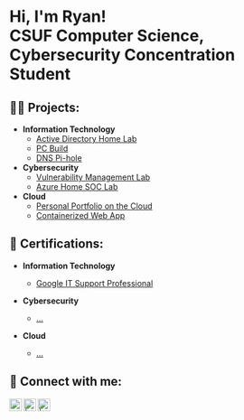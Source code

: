 <h1>Hi, I'm Ryan! <br/> CSUF Computer Science, Cybersecurity Concentration Student </a></h1>

<h2>👨‍💻 Projects:</h2>

- <b>Information Technology</b>
  - [Active Directory Home Lab](https://github.com/Ryan4012/ActiveDirectoryLab)
  - [PC Build](https://github.com/Ryan4012/PC-Build)
  - [DNS Pi-hole](https://github.com/Ryan4012/DNS-Pi-Hole)
- <b>Cybersecurity</b>
  - [Vulnerability Management Lab](https://github.com/Ryan4012/VulnerabilityManagementLab)
  - [Azure Home SOC Lab](https://github.com/Ryan4012/AzureHomeSOCLab)
- <b>Cloud</b>
  - [Personal Portfolio on the Cloud](https://github.com/Ryan4012/project-url)
  - [Containerized Web App](https://github.com/Ryan4012/project-url)

<h2>📄 Certifications:</h2>

- <b>Information Technology</b>
  - [Google IT Support Professional](https://www.coursera.org/account/accomplishments/specialization/FZH7VG7NBDH7)

- <b>Cybersecurity</b>
  - [...]()
  
- <b>Cloud</b>
  - [...]()



<h2> 🤳 Connect with me:</h2>


[<img align="left" alt="RyanFranson | LinkedIn" width="22px" src="https://cdn.jsdelivr.net/npm/simple-icons@v3/icons/linkedin.svg" />][linkedin]
[<img align="left" alt=" | X" width="22px" src="https://upload.wikimedia.org/wikipedia/commons/5/53/X_logo_2023_original.svg" />][x]
[<img align="left" alt=" | Instagram" width="22px" src="https://cdn.jsdelivr.net/npm/simple-icons@v3/icons/instagram.svg" />][instagram]

[linkedin]: https://linkedin.com/in/ryan-franson
[x]: https://x.com/
[instagram]: https://www.instagram.com//


<!--
**Ryan4012/ryan4012** is a ✨ _special_ ✨ repository because its `README.md` (this file) appears on your GitHub profile.

Here are some ideas to get you started:

- 🔭 I’m currently working on ...
- 🌱 I’m currently learning ...
- 👯 I’m looking to collaborate on ...
- 🤔 I’m looking for help with ...
- 💬 Ask me about ...
- 📫 How to reach me: ...
- 😄 Pronouns: ...
- ⚡ Fun fact: ...
-->
